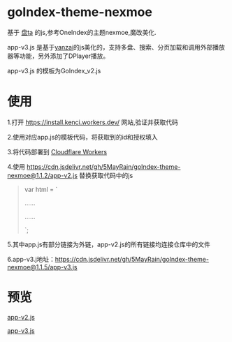 # goIndex-theme-nexmoe

基于 [盘ta](https://github.com/Hidove/goindex) 的js,参考OneIndex的主题nexmoe,魔改美化.

app-v3.js 是基于[yanzai](https://github.com/yanzai/goindex)的js美化的，支持多盘、搜索、分页加载和调用外部播放器等功能，另外添加了DPlayer播放。

app-v3.js 的模板为GoIndex_v2.js


# 使用

1.打开 https://install.kenci.workers.dev/ 网站,验证并获取代码

2.使用对应app.js的模板代码，将获取到的id和授权填入

3.将代码部署到 [Cloudflare Workers](https://www.cloudflare.com/)

4.使用 https://cdn.jsdelivr.net/gh/5MayRain/goIndex-theme-nexmoe@1.1.2/app-v2.js 替换获取代码中的js
> var html = `
> 
> ......
> <script src="替换"></script>
> 
> ......
> 
> `;

5.其中app.js有部分链接为外链，app-v2.js的所有链接均连接仓库中的文件

6.app-v3.j地址：https://cdn.jsdelivr.net/gh/5MayRain/goIndex-theme-nexmoe@1.1.5/app-v3.js

# 预览
[app-v2.js](https://go.zgh.workers.dev/) 

[app-v3.js](https://demo.zgh.workers.dev/) 
